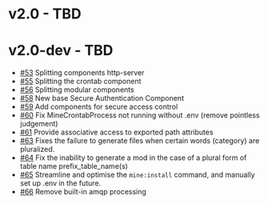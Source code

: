 # v2.0 - TBD

# v2.0-dev - TBD

- [#53](https://github.com/mineadmin/components/pull/53) Splitting components http-server
- [#55](https://github.com/mineadmin/components/pull/55) Splitting the crontab component
- [#56](https://github.com/mineadmin/components/pull/56) Splitting modular components
- [#58](https://github.com/mineadmin/components/pull/58) New base Secure Authentication Component
- [#59](https://github.com/mineadmin/components/pull/59) Add components for secure access control
- [#60](https://github.com/mineadmin/components/pull/60) Fix MineCrontabProcess not running without .env (remove pointless judgement)
- [#61](https://github.com/mineadmin/components/pull/61) Provide associative access to exported path attributes
- [#63](https://github.com/mineadmin/components/pull/63) Fixes the failure to generate files when certain words (category) are pluralized.
- [#64](https://github.com/mineadmin/components/pull/64) Fix the inability to generate a mod in the case of a plural form of table name prefix_table_name(s)
- [#65](https://github.com/mineadmin/components/pull/65) Streamline and optimise the `mine:install` command, and manually set up .env in the future.
- [#66](https://github.com/mineadmin/components/pull/66) Remove built-in amqp processing
